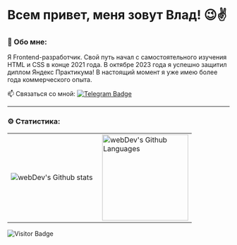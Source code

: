 
# Всем привет, меня зовут Влад! 😉✌



### 🤗 Обо мне:

Я Frontend-разработчик. Свой путь начал с самостоятельного изучения HTML и CSS в конце 2021 года. В октябре 2023 года я успешно защитил диплом Яндекс Практикума! В настоящий момент я уже имею более года коммерческого опыта. 

:mailbox: Связаться со мной: [![Telegram Badge](https://img.shields.io/badge/-Kharchenko1994-blue?style=flat&logo=Telegram&logoColor=white)](https://t.me/Kharchenko1994)

---

### ⚙️ Cтатистика:

<table>
  <tr>
    <td>
      <img align="left" src="http://github-readme-streak-stats.herokuapp.com?user=VladisKharchenko&theme=dark&background=000000" alt="webDev's Github stats" />
    </td>
    <td>
      <img height="195px" align="right" alt="webDev's Github Languages" src="https://github-readme-stats-sigma-five.vercel.app/api/top-langs/?username=VladisKharchenko&layout=compact&theme=vision-friendly-dark" />
    </td>
  </tr>
</table>

![Visitor Badge](https://visitor-badge.laobi.icu/badge?page_id=VladisKharchenko)
